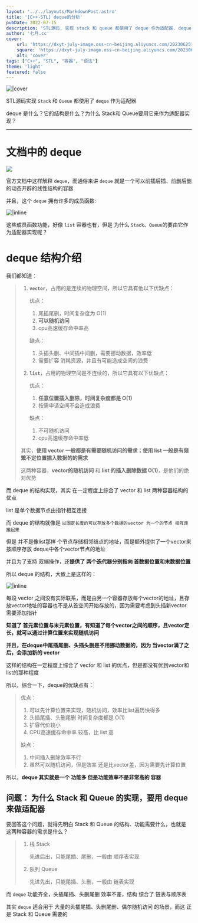```yaml
---
layout: '../../layouts/MarkdownPost.astro'
title: '[C++-STL] deque的分析'
pubDate: 2022-07-15
description: 'STL源码, 实现 stack 和 queue 都使用了 deque 作为适配器. deque 是什么？它的结构是什么？为什么 Stack和 Queue要用它来作为适配器实现？'
author: '七月.cc'
cover:
    url: 'https://dxyt-july-image.oss-cn-beijing.aliyuncs.com/202306251815703.png'
    square: 'https://dxyt-july-image.oss-cn-beijing.aliyuncs.com/202306251815703.png'
    alt: 'cover'
tags: ["C++", "STL", "容器", "语法"]
theme: 'light'
featured: false
---
```


![|cover](https://dxyt-july-image.oss-cn-beijing.aliyuncs.com/202307061539295.png)

STL源码实现 `Stack` 和 `Queue` 都使用了 `deque` 作为适配器

deque 是什么？它的结构是什么？为什么 Stack和 Queue要用它来作为适配器实现？

---

# 文档中的 deque

![  ](https://dxyt-july-image.oss-cn-beijing.aliyuncs.com/CSDN/image-20220715164827658.png)

官方文档中这样解释 `deque`，而通俗来讲 `deque` 就是一个可以前插后插、前删后删的动态开辟的线性结构的容器

并且，这个 `deque` 拥有许多的成员函数:

![|inline](https://dxyt-july-image.oss-cn-beijing.aliyuncs.com/CSDN/image-20220715165839711.png)

这些成员函数功能，好像 `list` 容器也有，但是 为什么 `Stack`、`Queue`的要由它作为适配器实现呢？

# deque 结构介绍

我们都知道：

> 1. **`vector`**，占用的是连续的物理空间，所以它具有他以下优缺点：
>
>     优点：
>
>     1. 尾插尾删，时间复杂度为 O(1)
>     2. **可以随机访问**
>     3. cpu高速缓存命中率高
>
>     缺点：
>
>     1. 头插头删、中间插中间删，需要挪动数据，效率低
>     2. 需要扩容 消耗资源，并且有可能造成空间的浪费
>
> 2. **`list`**，占用的物理空间是不连续的，所以它具有以下优缺点：
>
>     优点：
>
>     1. **任意位置插入删除，时间复杂度都是 O(1)**
>     2. 按需申请空间不会造成浪费
>
>     缺点：
>
>     1. 不可随机访问
>     2. cpu高速缓存命中率低
>
> 其实，**使用 vector 一般都是有需要随机访问的需求；使用 list 一般是有频繁不定位置插入数据的的需求**
>
> 这两种容器，**vector的随机访问** 和 **list 的插入删除数据 O(1)**，是他们的绝对优势

而 deque 的结构实现，其实 在一定程度上综合了 vector 和 list 两种容器结构的优点 

list 是单个数据节点由指针相互连接

而 deque 的结构就像是 `以固定长度的可以存放多个数据的vector 为一个的节点 相互连接起来`

但是 并不是像list那样 个节点存储相邻结点的地址，而是额外提供了一个vector来按顺序存放 deque中各个vector节点的地址

并且为了支持 双端操作，还**提供了 两个迭代器分别指向 首数据位置和末数据位置**

所以 deque 的结构，大致上是这样的：

![|inline](https://dxyt-july-image.oss-cn-beijing.aliyuncs.com/CSDN/image-20220715174037071.png)

每段 vector 之间没有实际联系，而是由另一个容器存放每个vector的地址，且存放vector地址的容器也不是从首空间开始存放的，因为需要考虑到头插新vector 需要添加指针

 **知道了 首元素位置与末元素位置，有知道了每个vector之间的顺序，且vector定长，就可以通过计算位置来实现随机访问**

**并且，在deque中尾插尾删、头插头删是不用挪动数据的，因为 当vector满了之后，会添加新的 vector**

这样的结构在一定程度上综合了 vector 和 list 的优点，但是都没有优到vector和list的那种程度

所以，综合一下，deque的优缺点有：

> 优点：
>
> 1. 可以先计算位置来实现，随机访问，效率比list遍历快得多
> 2. 头插尾插、头删尾删 时间复杂度都是 O(1)
> 3. 扩容代价较小
> 4. CPU高速缓存命中率 较高，比 list 高
>
> 缺点：
>
> 1. 中间插入删除效率不行
> 2. 虽然可以随机访问，但是效率 还是比vector差，因为需要先计算位置

所以，**deque 其实就是一个 功能多 但是功能效率不是非常高的 容器**

## 问题： 为什么 Stack 和 Queue 的实现，要用 deque 来做适配器

要回答这个问题，就得先明白 Stack 和 Queue 的结构、功能需要什么，也就是 这两种容器的需求是什么？

> 1. 栈 Stack
>
>     先进后出，只能尾插、尾删，一般由 顺序表实现
>
> 2. 队列 Queue
>
>     先进先出，只能尾插、头删，一般由 链表实现

而 `deque` 功能齐全，头插尾插、头删尾删 效率不差，结构 综合了 链表与顺序表

其实 `deque` 适合用于 大量的头插尾插、头删尾删、偶尔随机访问 的场景，而这 正是 Stack 和 Queue 需要的

